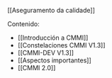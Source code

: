 [[Aseguramento da calidade]]

Contenido:
+ [[Introducción a CMMI]]
+ [[Constelaciones CMMI V1.3]]
+ [[CMMI-DEV V1.3]]
+ [[Aspectos importantes]]
+ [[CMMI 2.0]]
